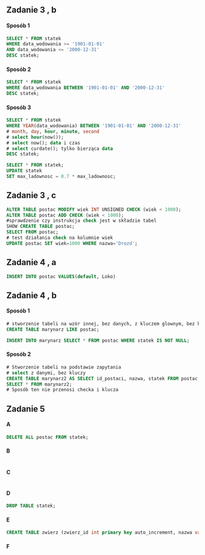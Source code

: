 ## Zadanie 3 , b  
#### Sposób 1

```sql
SELECT * FROM statek 
WHERE data_wodowania >= '1901-01-01' 
AND data_wodowania <= '2000-12-31' 
DESC statek;
```
#### Sposób 2
```sql
SELECT * FROM statek 
WHERE data_wodowania BETWEEN '1901-01-01' AND '2000-12-31' 
DESC statek;
```
#### Sposób 3
```sql
SELECT * FROM statek 
WHERE YEAR(data_wodowania) BETWEEN '1901-01-01' AND '2000-12-31' 
# month, day, hour, minute, second
# select hour(now());
# select now(); data i czas
# select curdate(); tylko bierząca data
DESC statek;
```

```sql
SELECT * FROM statek;
UPDATE statek
SET max_ladownosc = 0.7 * max_ladownosc; 
```

## Zadanie 3 , c

```sql
ALTER TABLE postac MODIFY wiek INT UNSIGNED CHECK (wiek < 1000);
ALTER TABLE postac ADD CHECK (wiek < 1000);
#sprawdzenie czy instrukcja check jest w składzie tabel
SHOW CREATE TABLE postac;
SELECT FROM postac;
# test działania check na kolumnie wiek
UPDATE postac SET wiek=1000 WHERE nazwa='Drozd';
```

## Zadanie 4 , a
```sql
INSERT INTO postac VALUES(default, Loko)
```

## Zadanie 4 , b

#### Sposób 1
```sql
# stworzenie tabeli na wzór innej, bez danych, z kluczem glownym, bez kluczy obcych
CREATE TABLE marynarz LIKE postac;

INSERT INTO marynarz SELECT * FROM postac WHERE statek IS NOT NULL;  
```

#### Sposób 2

```sql
# Stworzenie tabeli na podstawie zapytania
# select z danymi, bez kluczy
CREATE TABLE marynarz2 AS SELECT id_postaci, nazwa, statek FROM postac;
SELECT * FROM marynarz2;
# Sposób ten nie przenosi checka i klucza
```

## Zadanie 5

#### A
```sql
DELETE ALL postac FROM statek;
```

#### B
```sql

```

#### C
```sql

```

#### D
```sql
DROP TABLE statek;
```

#### E
```sql
CREATE TABLE zwierz (zwierz_id int primary key auto_increment, nazwa varchar(50), wiek int);
```

#### F
```sql

```
